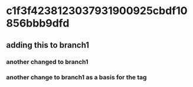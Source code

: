 # c1f3f4238123037931900925cbdf10856bbb9dfd

## adding this to branch1

### another changed to branch1

### another change to branch1 as a basis for the tag
